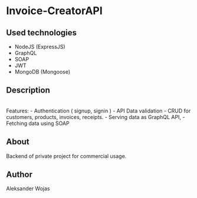 # Invoice-CreatorAPI

## Used technologies

- NodeJS (ExpressJS)
- GraphQL
- SOAP
- JWT
- MongoDB (Mongoose)

## Description

</br>
Features:
- Authentication ( signup, signin )
- API Data validation
- CRUD for customers, products, invoices, receipts.
- Serving data as GraphQL API,
- Fetching data using SOAP
</br>

## About

Backend of private project for commercial usage.

## Author

Aleksander Wojas
